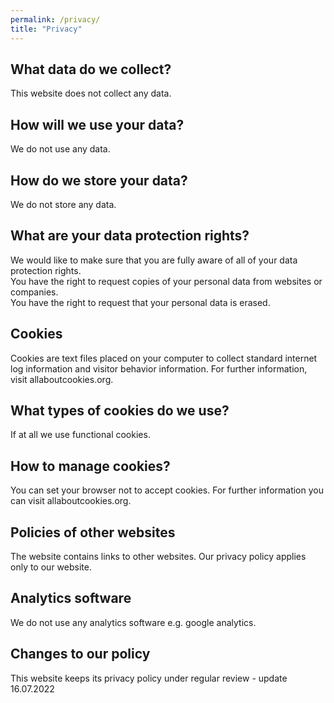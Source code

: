 ```yaml
---
permalink: /privacy/
title: "Privacy"
---
```

    
## What data do we collect?
This website does not collect any data.

## How will we use your data?
We do not use any data.

## How do we store your data?
We do not store any data.

## What are your data protection rights?
We would like to make sure that you are fully aware of all of your data protection rights.
<br> You have the right to request copies of your personal data from websites or companies.
<br> You have the right to request that your personal data is erased.

## Cookies
Cookies are text files placed on your computer to collect standard internet log information and visitor behavior information. For further information, visit allaboutcookies.org.

## What types of cookies do we use?
If at all we use functional cookies.

## How to manage cookies?
You can set your browser not to accept cookies. For further information you can visit allaboutcookies.org.

## Policies of other websites
The website contains links to other websites. Our privacy policy applies only to our website.

## Analytics software
We do not use any analytics software e.g. google analytics. 

## Changes to our policy
This website keeps its privacy policy under regular review - update 16.07.2022
